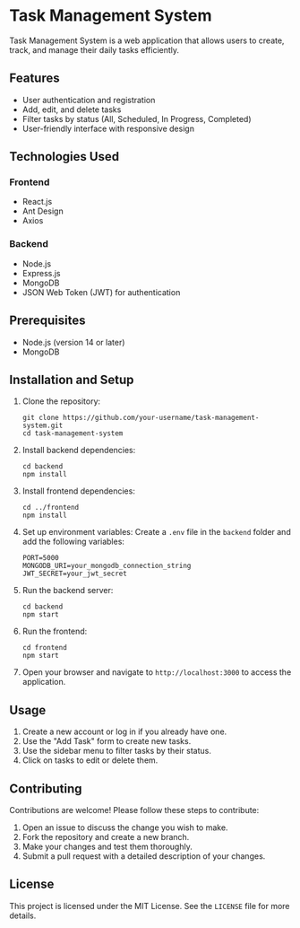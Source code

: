 # Task Management System

Task Management System is a web application that allows users to create, track, and manage their daily tasks efficiently.

## Features

- User authentication and registration
- Add, edit, and delete tasks
- Filter tasks by status (All, Scheduled, In Progress, Completed)
- User-friendly interface with responsive design

## Technologies Used

### Frontend
- React.js
- Ant Design
- Axios

### Backend
- Node.js
- Express.js
- MongoDB
- JSON Web Token (JWT) for authentication

## Prerequisites

- Node.js (version 14 or later)
- MongoDB

## Installation and Setup

1. Clone the repository:
   ```
   git clone https://github.com/your-username/task-management-system.git
   cd task-management-system
   ```

2. Install backend dependencies:
   ```
   cd backend
   npm install
   ```

3. Install frontend dependencies:
   ```
   cd ../frontend
   npm install
   ```

4. Set up environment variables:
   Create a `.env` file in the `backend` folder and add the following variables:
   ```
   PORT=5000
   MONGODB_URI=your_mongodb_connection_string
   JWT_SECRET=your_jwt_secret
   ```

5. Run the backend server:
   ```
   cd backend
   npm start
   ```

6. Run the frontend:
   ```
   cd frontend
   npm start
   ```

7. Open your browser and navigate to `http://localhost:3000` to access the application.

## Usage

1. Create a new account or log in if you already have one.
2. Use the "Add Task" form to create new tasks.
3. Use the sidebar menu to filter tasks by their status.
4. Click on tasks to edit or delete them.

## Contributing

Contributions are welcome! Please follow these steps to contribute:

1. Open an issue to discuss the change you wish to make.
2. Fork the repository and create a new branch.
3. Make your changes and test them thoroughly.
4. Submit a pull request with a detailed description of your changes.

## License

This project is licensed under the MIT License. See the `LICENSE` file for more details.
